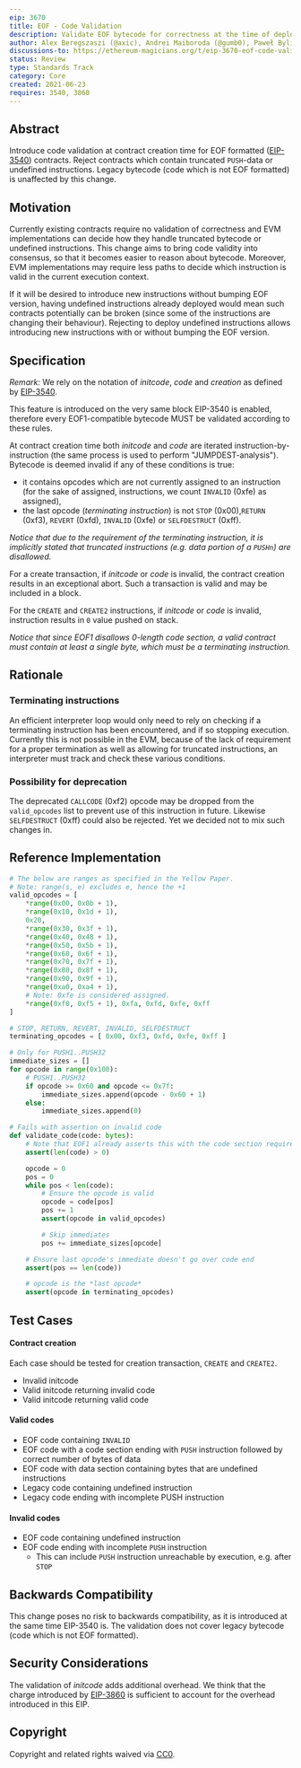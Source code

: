 ```yaml
---
eip: 3670
title: EOF - Code Validation
description: Validate EOF bytecode for correctness at the time of deployment.
author: Alex Beregszaszi (@axic), Andrei Maiboroda (@gumb0), Paweł Bylica (@chfast)
discussions-to: https://ethereum-magicians.org/t/eip-3670-eof-code-validation/6693
status: Review
type: Standards Track
category: Core
created: 2021-06-23
requires: 3540, 3860
---
```


## Abstract

Introduce code validation at contract creation time for EOF formatted ([EIP-3540](./eip-3540.md)) contracts. Reject contracts which contain truncated `PUSH`-data or undefined instructions. Legacy bytecode (code which is not EOF formatted) is unaffected by this change.

## Motivation

Currently existing contracts require no validation of correctness and EVM implementations can decide how they handle truncated bytecode or undefined instructions. This change aims to bring code validity into consensus, so that it becomes easier to reason about bytecode. Moreover, EVM implementations may require less paths to decide which instruction is valid in the current execution context.

If it will be desired to introduce new instructions without bumping EOF version, having undefined instructions already deployed would mean such contracts potentially can be broken (since some of the instructions are changing their behaviour). Rejecting to deploy undefined instructions allows introducing new instructions with or without bumping the EOF version.

## Specification

*Remark:* We rely on the notation of *initcode*, *code* and *creation* as defined by [EIP-3540](./eip-3540.md).

This feature is introduced on the very same block EIP-3540 is enabled, therefore every EOF1-compatible bytecode MUST be validated according to these rules.

At contract creation time both *initcode* and *code* are iterated instruction-by-instruction (the same process is used to perform "JUMPDEST-analysis"). Bytecode is deemed invalid if any of these conditions is true:
- it contains opcodes which are not currently assigned to an instruction (for the sake of assigned, instructions, we count `INVALID` (0xfe) as assigned),
- the last opcode (*terminating instruction*) is not `STOP` (0x00),`RETURN` (0xf3), `REVERT` (0xfd), `INVALID` (0xfe) or `SELFDESTRUCT` (0xff).

*Notice that due to the requirement of the terminating instruction, it is implicitly stated that truncated instructions (e.g. data portion of a `PUSHn`) are disallowed.*

For a create transaction, if *initcode* or *code* is invalid, the contract creation results in an exceptional abort. Such a transaction is valid and may be included in a block.

For the `CREATE` and `CREATE2` instructions, if *initcode* or *code* is invalid, instruction results in `0` value pushed on stack.

*Notice that since EOF1 disallows 0-length code section, a valid contract must contain at least a single byte, which must be a terminating instruction.*

## Rationale

### Terminating instructions

An efficient interpreter loop would only need to rely on checking if a terminating instruction has been encountered, and if so stopping execution. Currently this is not possible in the EVM, because of the lack of requirement for a proper termination as well as allowing for truncated instructions, an interpreter must track and check these various conditions.

### Possibility for deprecation

The deprecated `CALLCODE` (0xf2) opcode may be dropped from the `valid_opcodes` list to prevent use of this instruction in future. Likewise `SELFDESTRUCT` (0xff) could also be rejected. Yet we decided not to mix such changes in.

## Reference Implementation

```python
# The below are ranges as specified in the Yellow Paper.
# Note: range(s, e) excludes e, hence the +1
valid_opcodes = [
    *range(0x00, 0x0b + 1),
    *range(0x10, 0x1d + 1),
    0x20,
    *range(0x30, 0x3f + 1),
    *range(0x40, 0x48 + 1),
    *range(0x50, 0x5b + 1),
    *range(0x60, 0x6f + 1),
    *range(0x70, 0x7f + 1),
    *range(0x80, 0x8f + 1),
    *range(0x90, 0x9f + 1),
    *range(0xa0, 0xa4 + 1),
    # Note: 0xfe is considered assigned.
    *range(0xf0, 0xf5 + 1), 0xfa, 0xfd, 0xfe, 0xff
]

# STOP, RETURN, REVERT, INVALID, SELFDESTRUCT
terminating_opcodes = [ 0x00, 0xf3, 0xfd, 0xfe, 0xff ]

# Only for PUSH1..PUSH32
immediate_sizes = []
for opcode in range(0x100):
    # PUSH1..PUSH32
    if opcode >= 0x60 and opcode <= 0x7f:
        immediate_sizes.append(opcode - 0x60 + 1)
    else:
        immediate_sizes.append(0)

# Fails with assertion on invalid code
def validate_code(code: bytes):
    # Note that EOF1 already asserts this with the code section requirements
    assert(len(code) > 0)

    opcode = 0
    pos = 0
    while pos < len(code):
        # Ensure the opcode is valid
        opcode = code[pos]
        pos += 1
        assert(opcode in valid_opcodes)

        # Skip immediates
        pos += immediate_sizes[opcode]

    # Ensure last opcode's immediate doesn't go over code end
    assert(pos == len(code))

    # opcode is the *last opcode*
    assert(opcode in terminating_opcodes)
```

## Test Cases

#### Contract creation

Each case should be tested for creation transaction, `CREATE` and `CREATE2`.

- Invalid initcode
- Valid initcode returning invalid code
- Valid initcode returning valid code

#### Valid codes

- EOF code containing `INVALID`
- EOF code with a code section ending with `PUSH` instruction followed by correct number of bytes of data
- EOF code with data section containing bytes that are undefined instructions
- Legacy code containing undefined instruction
- Legacy code ending with incomplete PUSH instruction

#### Invalid codes

- EOF code containing undefined instruction
- EOF code ending with incomplete `PUSH` instruction
    - This can include `PUSH` instruction unreachable by execution, e.g. after `STOP`

## Backwards Compatibility

This change poses no risk to backwards compatibility, as it is introduced at the same time EIP-3540 is. The validation does not cover legacy bytecode (code which is not EOF formatted).

## Security Considerations

The validation of *initcode* adds additional overhead.  We think that the charge introduced by [EIP-3860](./eip-3860.md) is sufficient to account for the overhead introduced in this EIP.

## Copyright

Copyright and related rights waived via [CC0](https://creativecommons.org/publicdomain/zero/1.0/).
